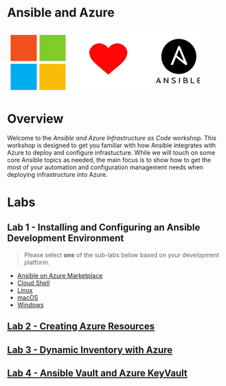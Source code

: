 # Ansible and Azure

![](media/full_msft_ansible.png)

# Overview

Welcome to the *Ansible and Azure Infrastructure as Code* workshop.  This workshop is designed to get you familiar with how Ansible integrates with Azure to deploy and configure infrastucture.  While we will touch on some core Ansible topics as needed, the main focus is to show how to get the most of your automation and configuration management needs when deploying infrastructure into Azure.

# Labs

## Lab 1 - Installing and Configuring an Ansible Development Environment

> Please select **one** of the sub-labs below based on your development platform.

- [Ansible on Azure Marketplace](section1/azure_ansible.md)
- [Cloud Shell](section1/cloud_shell.md)
- [Linux](section1/linux.md)
- [macOS](section1/macos.md)
- [Windows](section1/windows.md)

## [Lab 2 - Creating Azure Resources](section2/creating_azure_resources.md)

## [Lab 3 - Dynamic Inventory with Azure](section3/azure_inventory.md)

## [Lab 4 - Ansible Vault and Azure KeyVault](section4/azure_keyvault.md)
